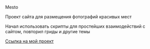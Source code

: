 Mesto

Проект сайта для размещения фотографий красивых мест 
 
Начал использовать скрипты для простейших взаимодействий с сайтом, повторил гриды и другие темы

[Ссылка на мой проект](https://shimich.github.io/mesto/)